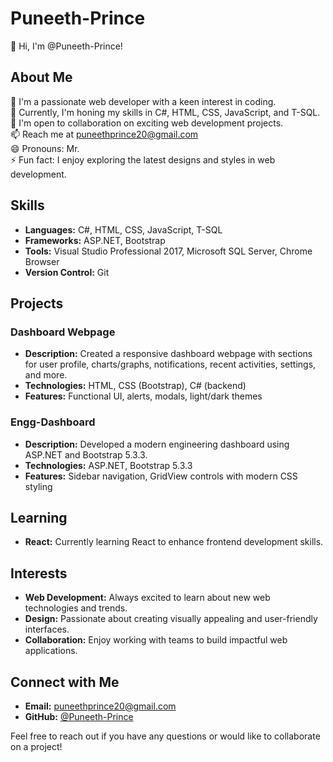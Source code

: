 # Puneeth-Prince

👋 Hi, I'm @Puneeth-Prince!

## About Me
👀 I'm a passionate web developer with a keen interest in coding.  
🌱 Currently, I'm honing my skills in C#, HTML, CSS, JavaScript, and T-SQL.  
💞️ I'm open to collaboration on exciting web development projects.  
📫 Reach me at puneethprince20@gmail.com  
😄 Pronouns: Mr.  
⚡ Fun fact: I enjoy exploring the latest designs and styles in web development.  

## Skills
- **Languages:** C#, HTML, CSS, JavaScript, T-SQL
- **Frameworks:** ASP.NET, Bootstrap
- **Tools:** Visual Studio Professional 2017, Microsoft SQL Server, Chrome Browser
- **Version Control:** Git

## Projects
### Dashboard Webpage
- **Description:** Created a responsive dashboard webpage with sections for user profile, charts/graphs, notifications, recent activities, settings, and more.
- **Technologies:** HTML, CSS (Bootstrap), C# (backend)
- **Features:** Functional UI, alerts, modals, light/dark themes

### Engg-Dashboard
- **Description:** Developed a modern engineering dashboard using ASP.NET and Bootstrap 5.3.3.
- **Technologies:** ASP.NET, Bootstrap 5.3.3
- **Features:** Sidebar navigation, GridView controls with modern CSS styling

## Learning
- **React:** Currently learning React to enhance frontend development skills.

## Interests
- **Web Development:** Always excited to learn about new web technologies and trends.
- **Design:** Passionate about creating visually appealing and user-friendly interfaces.
- **Collaboration:** Enjoy working with teams to build impactful web applications.

## Connect with Me
- **Email:** puneethprince20@gmail.com
- **GitHub:** [@Puneeth-Prince](https://github.com/Puneeth-Prince)

Feel free to reach out if you have any questions or would like to collaborate on a project!


<!---
PuneethPrince1/PuneethPrince1 is a ✨ special ✨ repository because its `README.md` (this file) appears on my GitHub profile.
You can click the Preview link to take a look at your changes.
--->
